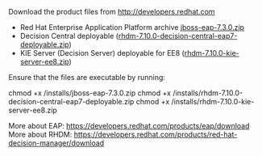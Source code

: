 Download the product files from http://developers.redhat.com

 * Red Hat Enterprise Application Platform archive [jboss-eap-7.3.0.zip](https://developers.redhat.com/content-gateway/file/jboss-eap-7.3.0.zip) 
 * Decision Central deployable ([rhdm-7.10.0-decision-central-eap7-deployable.zip](https://developers.redhat.com/content-gateway/file/rhdm-7.10.0-decision-central-eap7-deployable.zip))
 * KIE Server (Decision Server) deployable for EE8 ([rhdm-7.10.0-kie-server-ee8.zip](https://developers.redhat.com/content-gateway/file/rhdm-7.10.0-kie-server-ee8.zip)) 

Ensure that the files are executable by running:

chmod +x <path-to-project>/installs/jboss-eap-7.3.0.zip
chmod +x <path-to-project>/installs/rhdm-7.10.0-decision-central-eap7-deployable.zip
chmod +x <path-to-project>/installs/rhdm-7.10.0-kie-server-ee8.zip

More about EAP: https://developers.redhat.com/products/eap/download
More about RHDM: https://developers.redhat.com/products/red-hat-decision-manager/download
